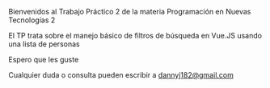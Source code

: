 Bienvenidos al Trabajo Práctico 2 de la materia Programación en Nuevas Tecnologías 2

El TP trata sobre el manejo básico de filtros de búsqueda en Vue.JS usando una lista de personas

Espero que les guste

Cualquier duda o consulta pueden escribir a dannyj182@gmail.com